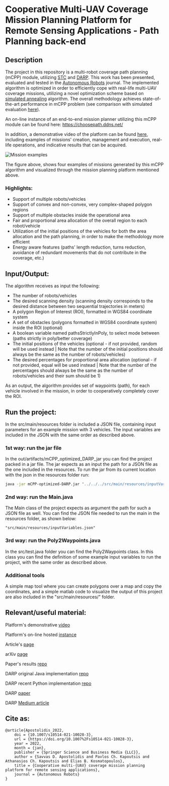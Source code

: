 # Cooperative Multi-UAV Coverage Mission Planning Platform for Remote Sensing Applications - Path Planning back-end

## Description
The project in this repository is a multi-robot coverage path planning (mCPP) module, utilizing [STC](https://link.springer.com/article/10.1023/A:1016610507833) 
and [DARP](https://github.com/athakapo/DARP). This work has been presented, evaluated and tested in the [Autonomous Robots](https://link.springer.com/article/10.1007%2Fs10514-021-10028-3) journal.
The implemented algorithm is optimized in order to efficiently cope with real-life multi-UAV coverage missions, utilizing a novel 
optimization scheme based on [simulated annealing](https://www.researchgate.net/publication/6026283_Optimization_by_Simulated_Annealing) algorithm.
The overall methodology achieves state-of-the-art performance in mCPP problem (see comparison with simulated evaluation [here](https://github.com/savvas-ap/cpp-simulated-evaluations)).

An on-line instance of an end-to-end mission planner utilizing this mCPP module can be found here: https://choosepath.ddns.net/

In addition, a demonstrative video of the platform can be found [here](https://www.youtube.com/watch?v=JQrqt1dS4A8), including examples of missions'
creation, management and execution, real-life operations, and indicative results that can be acquired.

![Mission examples](cover.png)

The figure above, shows four examples of missions generated by this mCPP algorithm and visualized through the mission
planning platform mentioned above.

### Highlights:
- Support of multiple robots/vehicles
- Support of convex and non-convex, very complex-shaped polygon regions
- Support of multiple obstacles inside the operational area
- Fair and proportional area allocation of the overall region to each robot/vehicle
- Utilization of the initial positions of the vehicles for both the area allocation and the path planning, in order to make
the methodology more efficient
- Energy aware features (paths' length reduction, turns reduction, avoidance of redundant movements that do not contribute in the coverage, etc.)


## Input/Output:
The algorithm receives as input the following:
- The number of robots/vehicles
- The desired scanning density (scanning density corresponds to the desired distance between two sequential trajectories in meters)
- A polygon Region of Interest (ROI), formatted in WGS84 coordinate system
- A set of obstacles (polygons formatted in WGS84 coordinate system) inside the ROI (optional)
- A boolean variable named pathsStrictlyInPoly, to select mode between (paths strictly in poly/better coverage)
- The initial positions of the vehicles (optional - if not provided, random will be used instead | Note that the number 
  of the initial positions should always be the same as the number of robots/vehicles)
- The desired percentages for proportional area allocation (optional - if not provided, equal will be used instead | Note
  that the number of the percentages should always be the same as the number of robots/vehicles and their sum should be 1)

As an output, the algorithm provides set of waypoints (path), for each vehicle involved in the mission, in order
to cooperatively completely cover the ROI.

## Run the project:
In the src/main/resources folder is included a JSON file, containing input parameters for an example mission with 3 vehicles.
The input variables are included in the JSON with the same order as described above.

### 1st way: run the jar file


In the out/artifacts/mCPP_optimized_DARP_jar you can find the project packed in a jar file. The jar expects as an input the path
for a JSON file as the one included in the resources. To run the jar from its current location with the json in the resources folder
run:

```bash
java -jar mCPP-optimized-DARP.jar "../../../src/main/resources/inputVariables.json"
```

### 2nd way: run the Main.java

The Main class of the project expects as argument the path for such a JSON file as well. You can find the JSON file needed to run the main
in the resources folder, as shown below:

```
"src/main/resources/inputVariables.json"
```

### 3rd way: run the Poly2Waypoints.java
In the src/test.java folder you can find the Poly2Waypoints class. In this class you can find the definition of some example
input variables to run the project, with the same order as described above.

### Additional tools
A simple map tool where you can create polygons over a map and copy the coordinates, and a simple matlab code to visualize
the output of this project are also included in the "src/main/resources/" folder.

## Relevant/useful material:
Platform's demonstrative [video](https://www.youtube.com/watch?v=JQrqt1dS4A8)

Platform's on-line hosted [instance](http://choosepath.ddns.net)

Article's [page](https://link.springer.com/article/10.1007%2Fs10514-021-10028-3)

arXiv [page](https://arxiv.org/abs/2201.07030)

Paper's results [repo](https://github.com/savvas-ap/cpp-simulated-evaluations)

DARP original Java implementation [repo](https://github.com/athakapo/DARP)

DARP recent Python implementation [repo](https://github.com/alice-st/DARP)

DARP [paper](https://kapoutsis.info/wp-content/uploads/2017/02/j3.pdf)

DARP [Medium article](https://medium.com/@athanasios.kapoutsis/darp-divide-areas-algorithm-for-optimal-multi-robot-coverage-path-planning-2fed77b990a3)

## Cite as:

```
@article{Apostolidis_2022,
	doi = {10.1007/s10514-021-10028-3},
	url = {https://doi.org/10.1007%2Fs10514-021-10028-3},
	year = 2022, 
	month = {jan},	
	publisher = {Springer Science and Business Media {LLC}}, 
	author = {Savvas D. Apostolidis and Pavlos Ch. Kapoutsis and Athanasios Ch. Kapoutsis and Elias B. Kosmatopoulos},	
	title = {Cooperative multi-{UAV} coverage mission planning platform for remote sensing applications}, 
	journal = {Autonomous Robots}
}
```


